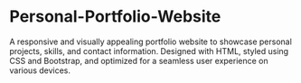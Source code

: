 # Personal-Portfolio-Website
A responsive and visually appealing portfolio website to showcase personal projects, skills, and contact information. Designed with HTML, styled using CSS and Bootstrap, and optimized for a seamless user experience on various devices.
